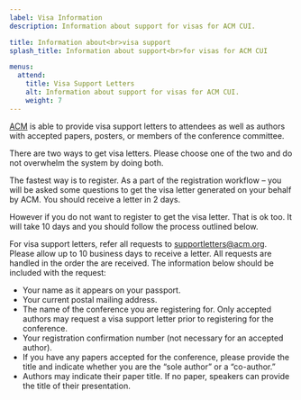 ```yaml
---
label: Visa Information
description: Information about support for visas for ACM CUI.

title: Information about<br>visa support
splash_title: Information about support<br>for visas for ACM CUI

menus:
  attend:
    title: Visa Support Letters
    alt: Information about support for visas for ACM CUI.
    weight: 7
---
```


[ACM](https://acm.org "The Association for Computing Machinery") is able to provide visa support letters to attendees as well as authors with accepted papers, posters, or members of the conference committee.

There are two ways to get visa letters. Please choose one of the two and do not overwhelm the system by doing both.

The fastest way is to register. As a part of the registration workflow – you will be asked some questions to get the visa letter generated on your behalf by ACM. You should receive a letter in 2 days.

However if you do not want to register to get the visa letter. That is ok too. It will take 10 days and you should follow the process outlined below.

For visa support letters, refer all requests to [supportletters@acm.org](mailto:supportletters@acm.org "Email ACM for a visa support letter"). Please allow up to 10 business days to receive a letter. All requests are handled in the order the are received. The information below should be included with the request:

* Your name as it appears on your passport.
* Your current postal mailing address.
* The name of the conference you are registering for. Only accepted authors may request a visa support letter prior to registering for the conference.
* Your registration confirmation number (not necessary for an accepted author).
* If you have any papers accepted for the conference, please provide the title and indicate whether you are the “sole author” or a “co-author.”
* Authors may indicate their paper title. If no paper, speakers can provide the title of their presentation.
